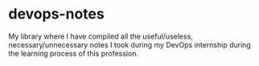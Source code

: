 # devops-notes
My library where I have compiled all the useful/useless, necessary/unnecessary notes I took during my DevOps internship during the learning process of this profession.
